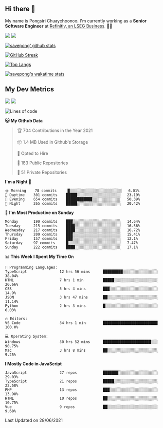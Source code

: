 ## Hi there 👋

My name is Pongsiri Chuaychoonoo. I'm currently working as a **Senior Software Engineer** at [Refinitiv, an LSEG Business](https://www.refinitiv.com). 👨‍💻

[<img src="https://img.shields.io/badge/savepong.com-%230077B5.svg?&style=for-the-badge&color=81e6d9" />](https://savepong.com)
[<img src="https://img.shields.io/badge/linkedin-%230077B5.svg?&style=for-the-badge&logo=linkedin&logoColor=white" />](https://www.linkedin.com/in/savepong)

[![savepong' github stats](https://github-readme-stats.vercel.app/api?username=savepong&show_icons=true&count_private=true&theme=gotham&hide_border=true&bg_color=00000000&text_color=768390FF)](https://savepong.com/posts/stats)

[![GitHub Streak](https://github-readme-streak-stats.herokuapp.com?user=savepong&theme=gotham&hide_border=true&background=00000000&dates=768390FF)](https://savepong.com/posts/stats)

[![Top Langs](https://github-readme-stats.vercel.app/api/top-langs/?username=savepong&layout=compact&langs_count=10&theme=gotham&hide_border=true&bg_color=00000000&text_color=768390FF)](https://savepong.com/posts/stats)

[![savepong's wakatime stats](https://github-readme-stats.vercel.app/api/wakatime?username=@savepong&layout=default&theme=gotham&hide_border=true&bg_color=00000000&text_color=768390FF)](https://savepong.com/posts/stats)

## My Dev Metrics

[![](https://komarev.com/ghpvc/?username=savepong&color=blue&label=Profile%20Views)](https://github.com/savepong)
[![](https://img.shields.io/github/followers/savepong?label=GitHub%20Followers)](https://github.com/savepong)

<!--START_SECTION:waka-->
![Lines of code](https://img.shields.io/badge/From%20Hello%20World%20I%27ve%20Written-8.7%20million%20lines%20of%20code-blue)

**🐱 My Github Data** 

> 🏆 704 Contributions in the Year 2021
 > 
> 📦 1.4 MB Used in Github's Storage 
 > 
> 💼 Opted to Hire
 > 
> 📜 183 Public Repositories 
 > 
> 🔑 51 Private Repositories  
 > 
**I'm a Night 🦉** 

```text
🌞 Morning    78 commits     █░░░░░░░░░░░░░░░░░░░░░░░░   6.01% 
🌆 Daytime    301 commits    █████░░░░░░░░░░░░░░░░░░░░   23.19% 
🌃 Evening    654 commits    ████████████░░░░░░░░░░░░░   50.39% 
🌙 Night      265 commits    █████░░░░░░░░░░░░░░░░░░░░   20.42%

```
📅 **I'm Most Productive on Sunday** 

```text
Monday       190 commits    ███░░░░░░░░░░░░░░░░░░░░░░   14.64% 
Tuesday      215 commits    ████░░░░░░░░░░░░░░░░░░░░░   16.56% 
Wednesday    217 commits    ████░░░░░░░░░░░░░░░░░░░░░   16.72% 
Thursday     200 commits    ███░░░░░░░░░░░░░░░░░░░░░░   15.41% 
Friday       157 commits    ███░░░░░░░░░░░░░░░░░░░░░░   12.1% 
Saturday     97 commits     █░░░░░░░░░░░░░░░░░░░░░░░░   7.47% 
Sunday       222 commits    ████░░░░░░░░░░░░░░░░░░░░░   17.1%

```


📊 **This Week I Spent My Time On** 

```text
💬 Programming Languages: 
TypeScript               12 hrs 56 mins      █████████░░░░░░░░░░░░░░░░   38.04% 
HTML                     7 hrs 1 min         █████░░░░░░░░░░░░░░░░░░░░   20.66% 
CSS                      5 hrs 4 mins        ███░░░░░░░░░░░░░░░░░░░░░░   14.9% 
JSON                     3 hrs 47 mins       ██░░░░░░░░░░░░░░░░░░░░░░░   11.14% 
Python                   2 hrs 3 mins        █░░░░░░░░░░░░░░░░░░░░░░░░   6.03%

🔥 Editors: 
VS Code                  34 hrs 1 min        █████████████████████████   100.0%

💻 Operating System: 
Windows                  30 hrs 52 mins      ██████████████████████░░░   90.75% 
Mac                      3 hrs 8 mins        ██░░░░░░░░░░░░░░░░░░░░░░░   9.25%

```

**I Mostly Code in JavaScript** 

```text
JavaScript               27 repos            ███████░░░░░░░░░░░░░░░░░░   29.03% 
TypeScript               21 repos            █████░░░░░░░░░░░░░░░░░░░░   22.58% 
PHP                      13 repos            ███░░░░░░░░░░░░░░░░░░░░░░   13.98% 
HTML                     10 repos            ██░░░░░░░░░░░░░░░░░░░░░░░   10.75% 
Vue                      9 repos             ██░░░░░░░░░░░░░░░░░░░░░░░   9.68%

```



 Last Updated on 28/06/2021
<!--END_SECTION:waka-->

<!--
**savepong/savepong** is a ✨ _special_ ✨ repository because its `README.md` (this file) appears on your GitHub profile.

Here are some ideas to get you started:

- 🔭 I’m currently working on WebComponents and TypeScript.
- 🌱 I’m currently learning ...
- 👯 I’m looking to collaborate on ...
- 🤔 I’m looking for help with ...
- 💬 Ask me about ...
- 📫 How to reach me: ...
- 😄 Pronouns: ...
- ⚡ Fun fact: ...
-->

